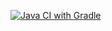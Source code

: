 [![Java CI with Gradle](https://github.com/LiBrisk/HomeworkAutoJava5PatternsVar2/actions/workflows/gradle.yml/badge.svg)](https://github.com/LiBrisk/HomeworkAutoJava5PatternsVar2/actions/workflows/gradle.yml)
